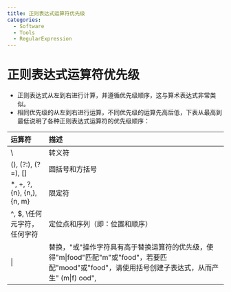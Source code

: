 ```yaml
---
title: 正则表达式运算符优先级
categories:
  - Software
  - Tools
  - RegularExpression
---
```

# 正则表达式运算符优先级

- 正则表达式从左到右进行计算，并遵循优先级顺序，这与算术表达式非常类似。
- 相同优先级的从左到右进行运算，不同优先级的运算先高后低，下表从最高到最低说明了各种正则表达式运算符的优先级顺序：

| 运算符                      | 描述                                                         |
| :-------------------------- | :----------------------------------------------------------- |
| \                           | 转义符                                                       |
| (), (?:), (?=), []          | 圆括号和方括号                                               |
| *, +, ?, {n}, {n,}, {n, m}   | 限定符                                                       |
| ^, $, \任何元字符，任何字符 | 定位点和序列（即：位置和顺序）                               |
| \|                          | 替换，"或"操作字符具有高于替换运算符的优先级，使得"m\|food"匹配"m"或"food"，若要匹配"mood"或"food"，请使用括号创建子表达式，从而产生" (m\|f) ood", |